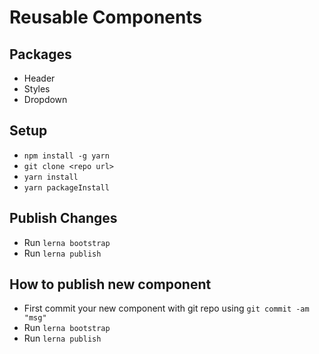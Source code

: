 # Reusable Components

## Packages

* Header
* Styles
* Dropdown

## Setup
* `npm install -g yarn`
* `git clone <repo url>`
* `yarn install`
* `yarn packageInstall`

## Publish Changes
* Run `lerna bootstrap`
* Run `lerna publish`

## How to publish new component
* First commit your new component with git repo using `git commit -am "msg"`
* Run `lerna bootstrap`
* Run `lerna publish`